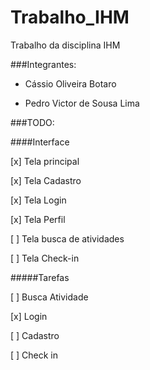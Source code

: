 Trabalho_IHM
============

Trabalho da disciplina IHM

###Integrantes:

- Cássio Oliveira Botaro

- Pedro Victor de Sousa Lima

###TODO:

####Interface

[x] Tela principal

[x] Tela Cadastro

[x] Tela Login

[x] Tela Perfil

[ ] Tela busca de atividades

[ ] Tela Check-in

#####Tarefas

[ ] Busca Atividade

[x] Login

[ ] Cadastro

[ ] Check in
